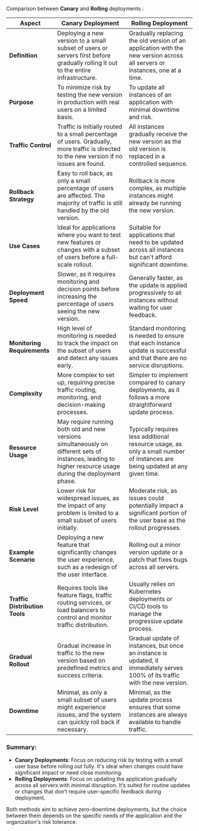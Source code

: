 Comparison between **Canary** and **Rolling** deployments :


| **Aspect**                      | **Canary Deployment**                                               | **Rolling Deployment**                                             |
|---------------------------------|----------------------------------------------------------------------|--------------------------------------------------------------------|
| **Definition**                  | Deploying a new version to a small subset of users or servers first before gradually rolling it out to the entire infrastructure. | Gradually replacing the old version of an application with the new version across all servers or instances, one at a time. |
| **Purpose**                     | To minimize risk by testing the new version in production with real users on a limited basis. | To update all instances of an application with minimal downtime and risk. |
| **Traffic Control**             | Traffic is initially routed to a small percentage of users. Gradually, more traffic is directed to the new version if no issues are found. | All instances gradually receive the new version as the old version is replaced in a controlled sequence. |
| **Rollback Strategy**           | Easy to roll back, as only a small percentage of users are affected. The majority of traffic is still handled by the old version. | Rollback is more complex, as multiple instances might already be running the new version. |
| **Use Cases**                   | Ideal for applications where you want to test new features or changes with a subset of users before a full-scale rollout. | Suitable for applications that need to be updated across all instances but can't afford significant downtime. |
| **Deployment Speed**            | Slower, as it requires monitoring and decision points before increasing the percentage of users seeing the new version. | Generally faster, as the update is applied progressively to all instances without waiting for user feedback. |
| **Monitoring Requirements**     | High level of monitoring is needed to track the impact on the subset of users and detect any issues early. | Standard monitoring is needed to ensure that each instance update is successful and that there are no service disruptions. |
| **Complexity**                  | More complex to set up, requiring precise traffic routing, monitoring, and decision-making processes. | Simpler to implement compared to canary deployments, as it follows a more straightforward update process. |
| **Resource Usage**              | May require running both old and new versions simultaneously on different sets of instances, leading to higher resource usage during the deployment phase. | Typically requires less additional resource usage, as only a small number of instances are being updated at any given time. |
| **Risk Level**                  | Lower risk for widespread issues, as the impact of any problem is limited to a small subset of users initially. | Moderate risk, as issues could potentially impact a significant portion of the user base as the rollout progresses. |
| **Example Scenario**            | Deploying a new feature that significantly changes the user experience, such as a redesign of the user interface. | Rolling out a minor version update or a patch that fixes bugs across all servers. |
| **Traffic Distribution Tools**  | Requires tools like feature flags, traffic routing services, or load balancers to control and monitor traffic distribution. | Usually relies on Kubernetes deployments or CI/CD tools to manage the progressive update process. |
| **Gradual Rollout**             | Gradual increase in traffic to the new version based on predefined metrics and success criteria. | Gradual update of instances, but once an instance is updated, it immediately serves 100% of its traffic with the new version. |
| **Downtime**                    | Minimal, as only a small subset of users might experience issues, and the system can quickly roll back if necessary. | Minimal, as the update process ensures that some instances are always available to handle traffic. |

### Summary:

- **Canary Deployments**: Focus on reducing risk by testing with a small user base before rolling out fully. It's ideal when changes could have significant impact or need close monitoring.
- **Rolling Deployments**: Focus on updating the application gradually across all servers with minimal disruption. It’s suited for routine updates or changes that don’t require user-specific feedback during deployment.

Both methods aim to achieve zero-downtime deployments, but the choice between them depends on the specific needs of the application and the organization's risk tolerance.
